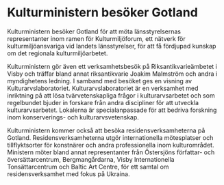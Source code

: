 # Kulturministern besöker Gotland

Kulturministern besöker Gotland för att möta länsstyrelsernas representanter inom ramen för Kulturmiljöforum, ett nätverk för kulturmiljöansvariga vid landets länsstyrelser, för att få fördjupad kunskap om det regionala kulturmiljöarbetet.

Kulturministern gör även ett verksamhetsbesök på Riksantikvarieämbetet i Visby och träffar bland annat riksantikvarie Joakim Malmström och andra i myndighetens ledning. I samband med besöket ges en visning av Kulturarvslaboratoriet. Kulturarvslaboratoriet är en verksamhet med inriktning på att lösa tvärvetenskapliga frågor i kulturarvsarbetet och som regelbundet bjuder in forskare från andra discipliner för att utveckla kulturarvsarbetet. Lokalerna är specialanpassade för att bedriva forskning inom konserverings- och kulturarvsvetenskap.

Kulturministern kommer också att besöka residensverksamheterna på Gotland. Residensverksamheterna utgör internationella mötesplatser och tillflyktsorter för konstnärer och andra professionella inom kulturområdet. Ministern möter bland annat representanter från Östersjöns författar- och översättarcentrum, Bergmangårdarna, Visby Internationella Tonsättarcentrum och Baltic Art Centre, för ett samtal om residensverksamhet med fokus på Ukraina.
